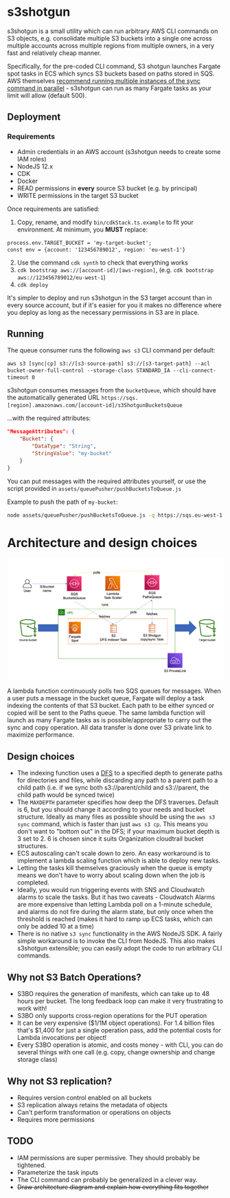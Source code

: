 # s3shotgun

s3shotgun is a small utility which can run arbitrary AWS CLI commands on S3 objects, e.g. consolidate multiple S3 buckets into a single one across multiple accounts across multiple regions from multiple owners, in a very fast and relatively cheap manner.

Specifically, for the pre-coded CLI command, S3 shotgun launches Fargate spot tasks in ECS which syncs S3 buckets based on paths stored in SQS. AWS themselves [recommend running multiple instances of the sync command in parallel](https://aws.amazon.com/premiumsupport/knowledge-center/s3-improve-transfer-sync-command/) - s3shotgun can run as many Fargate tasks as your limit will allow (default 500).

## Deployment
### Requirements
* Admin credentials in an AWS account (s3shotgun needs to create some IAM roles)
* NodeJS 12.x
* CDK
* Docker
* READ permissions in **every** source S3 bucket (e.g. by principal)
* WRITE permissions in the target S3 bucket

Once requirements are satisfied:
1. Copy, rename, and modify `bin/cdkStack.ts.example` to fit your environment. At minimum, you **MUST** replace:
```
process.env.TARGET_BUCKET = 'my-target-bucket';
const env = {account: '123456789012', region: 'eu-west-1'}
```

2. Use the command `cdk synth` to check that everything works
3. `cdk bootstrap aws://[account-id]/[aws-region]`, (e.g. `cdk bootstrap aws://123456789012/eu-west-1`)
4. `cdk deploy`

It's simpler to deploy and run s3shotgun in the S3 target account than in every source account, but if it's easier for you it makes no difference where you deploy as long as the necessary permissions in S3 are in place.

## Running
The queue consumer runs the following `aws s3` CLI command per default:
```
aws s3 [sync|cp] s3://[s3-source-path] s3://[s3-target-path] --acl bucket-owner-full-control --storage-class STANDARD_IA --cli-connect-timeout 0
```

s3shotgun consumes messages from the `bucketQueue`, which should have the automatically generated URL `https://sqs.[region].amazonaws.com/[account-id]/s3ShotgunBucketsQueue`

...with the required attributes:
```json
"MessageAttributes": {
    "Bucket": {
        "DataType": "String",
        "StringValue": "my-bucket"
    }
}
```

You can put messages with the required attributes yourself, or use the script provided in `assets/queuePusher/pushBucketsToQueue.js`

Example to push the path of `my-bucket`:

```bash
node assets/queuePusher/pushBucketsToQueue.js -q https://sqs.eu-west-1.amazonaws.com/123456789012/s3ShotgunBucketsQueue -b my-bucket
```

# Architecture and design choices

![s3shotgun architecture](prettypicture.png)

A lambda function continuously polls two SQS queues for messages. When a user puts a message in the bucket queue, Fargate will deploy a task indexing the contents of that S3 bucket. Each path to be either synced or copied will be sent to the Paths queue. The same lambda function will launch as many Fargate tasks as is possible/appropriate to carry out the sync and copy operation. All data transfer is done over S3 private link to maximize performance.

## Design choices
* The indexing function uses a [DFS](https://en.wikipedia.org/wiki/Depth-first_search) to a specified depth to generate paths for directories and files, while discarding any path to a parent path to a child path (i.e. if we sync both s3://parent/child and s3://parent, the child path would be synced twice)
* The `MAXDEPTH` parameter specifies how deep the DFS traverses. Default is 6, but you should change it according to your needs and bucket structure. Ideally as many files as possible should be using the `aws s3 sync` command, which is faster than just `aws s3 cp`. This means you don't want to "bottom out" in the DFS; if your maximum bucket depth is 3 set to 2. 6 is chosen since it suits Organization cloudtrail bucket structures.
* ECS autoscaling can't scale down to zero. An easy workaround is to implement a lambda scaling function which is able to deploy new tasks.
* Letting the tasks kill themselves graciously when the queue is empty means we don't have to worry about scaling down when the job is completed.
* Ideally, you would run triggering events with SNS and Cloudwatch alarms to scale the tasks. But it has two caveats - Cloudwatch Alarms are more expensive than letting Lambda poll on a 1-minute schedule, and alarms do not fire during the alarm state, but only once when the threshold is reached (makes it hard to ramp up ECS tasks, which can only be added 10 at a time)
* There is no native `s3 sync` functionality in the AWS NodeJS SDK. A fairly simple workaround is to invoke the CLI from NodeJS. This also makes s3shotgun extensible; you can easily adopt the code to run arbitrary CLI commands.

## Why not S3 Batch Operations?
* S3BO requires the generation of manifests, which can take up to 48 hours per bucket. The long feedback loop can make it very frustrating to work with!
* S3BO only supports cross-region operations for the PUT operation
* It can be very expensive ($1/1M object operations). For 1.4 billion files that's $1,400 for just a single operation pass, add the potential costs for Lambda invocations per object!
* Every S3BO operation is atomic, and costs money - with CLI, you can do several things with one call (e.g. copy, change ownership and change storage class)

## Why not S3 replication?
* Requires version control enabled on all buckets
* S3 replication always retains the metadata of objects
* Can't perform transformation or operations on objects
* Requires more permissions


## TODO

* IAM permissions are super permissive. They should probably be tightened.
* Parameterize the task inputs
* The CLI command can probably be generalized in a clever way.
* ~~Draw architecture diagram and explain how everything fits together~~